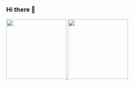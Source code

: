 ### Hi there 👋

<a href="#">
  <img height="160em" src="https://github-readme-stats.vercel.app/api?username=dheevvvv&show_icons=true&theme=radical" />
  <img height="160em" src="https://github-readme-stats.vercel.app/api/top-langs/?username=dheevvvv&layout=compact" />
</a>


